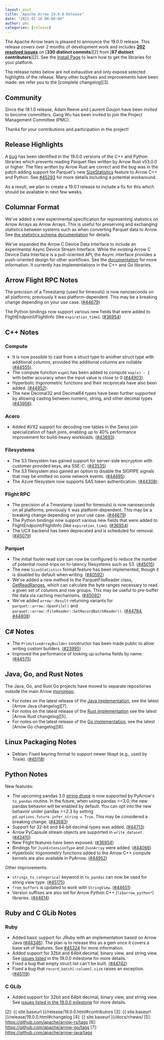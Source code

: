 ```yaml
---
layout: post
title: "Apache Arrow 19.0.0 Release"
date: "2025-01-16 00:00:00"
author: pmc
categories: [release]
---
```

<!--
{% comment %}
Licensed to the Apache Software Foundation (ASF) under one or more
contributor license agreements.  See the NOTICE file distributed with
this work for additional information regarding copyright ownership.
The ASF licenses this file to you under the Apache License, Version 2.0
(the "License"); you may not use this file except in compliance with
the License.  You may obtain a copy of the License at

http://www.apache.org/licenses/LICENSE-2.0

Unless required by applicable law or agreed to in writing, software
distributed under the License is distributed on an "AS IS" BASIS,
WITHOUT WARRANTIES OR CONDITIONS OF ANY KIND, either express or implied.
See the License for the specific language governing permissions and
limitations under the License.
{% endcomment %}
-->

The Apache Arrow team is pleased to announce the 19.0.0 release. This release
covers over 2 months of development work and includes [**202 resolved
issues**][1] on [**330 distinct commits**][2] from [**67 distinct
contributors**][2]. See the [Install Page](https://arrow.apache.org/install/) to
learn how to get the libraries for your platform.

The release notes below are not exhaustive and only expose selected highlights
of the release. Many other bugfixes and improvements have been made: we refer
you to the [complete changelog][3].

## Community

Since the 18.1.0 release, Adam Reeve and Laurent Goujon have been invited to
become committers. Gang Wu has been invited to join the Project Management
Committee (PMC).

Thanks for your contributions and participation in the project!

## Release Highlights

A [bug](https://github.com/apache/arrow/issues/45283) has been identified in the
19.0.0 versions of the C++ and Python libraries which prevents reading Parquet
files written by Arrow Rust v53.0.0 or higher. The files written by Arrow Rust
are correct and the bug was in the patch adding support for Parquet's new
[SizeStatistics](https://github.com/apache/parquet-format/pull/197) feature to
Arrow C++ and Python. See [#45293](https://github.com/apache/arrow/issues/45283)
for more details including a potential workaround.

As a result, we plan to create a 19.0.1 release to include a fix for this which
should be available in next few weeks.

## Columnar Format

We've added a new experimental specification for representing statistics on
Arrow Arrays as Arrow Arrays. This is useful for preserving and exchanging
statistics between systems such as when converting Parquet data to Arrow. See
[the statistics schema
documentation](https://arrow.apache.org/docs/format/StatisticsSchema.html) for
details.

We've expanded the Arrow C Device Data Interface to include an experimental
Async Device Stream Interface. While the existing Arrow C Device Data Interface
is a pull-oriented API, the Async interface provides a push-oriented design for
other workflows. See the
[documentation](https://arrow.apache.org/docs/format/CDeviceDataInterface.html#async-device-stream-interface)
for more information. It currently has implementations in the C++ and Go
libraries.

## Arrow Flight RPC Notes

The precision of a Timestamp (used for timeouts) is now nanoseconds on all
platforms; previously it was platform-dependent. This may be a breaking change
depending on your use case.
([#44679](https://github.com/apache/arrow/issues/44679))

The Python bindings now support various new fields that were added to
FlightEndpoint/FlightInfo (like `expiration_time`).
([#36954](https://github.com/apache/arrow/issues/36954))

## C++ Notes

### Compute

- It is now possible to cast from a struct type to another struct type with
additional columns, provided the additional columns are nullable
([#44555)](https://github.com/apache/arrow/issues/44555).
- The compute function `expm1` has been added to compute `exp(x) - 1` with better
accuracy when the input value is close to 0
([#44903](https://github.com/apache/arrow/issues/44903)).
- Hyperbolic trigonometric functions and their reciprocals have also been added.
([#44952](https://github.com/apache/arrow/issues/44952)).
- The new Decimal32 and Decimal64 types have been further supported by allowing
casting between numeric, string, and other decimal types
([#43956](https://github.com/apache/arrow/issues/43956)).

### Acero

- Added AVX2 support for decoding row tables in the Swiss join specialization of
hash joins, enabling up to 40% performance improvement for build-heavy
workloads. ([#43693](https://github.com/apache/arrow/issues/43693))

### Filesystems

- The S3 filesystem has gained support for server-side encryption with customer
provided keys, aka SSE-C.
([#43535](https://github.com/apache/arrow/issues/43535))
- The S3 filesystem also gained an option to disable the SIGPIPE signals that
may be emitted on some network events.
([#44695](https://github.com/apache/arrow/issues/44695))
- The Azure filesystem now supports SAS token authentication.
([#44308](https://github.com/apache/arrow/issues/44308)).

### Flight RPC

- The precision of a Timestamp (used for timeouts) is now nanoseconds on all
  platforms; previously it was platform-dependent. This may be a breaking change
depending on your use case.
  ([#44679](https://github.com/apache/arrow/issues/44679))
- The Python bindings now support various new fields that were added to
  FlightEndpoint/FlightInfo (like `expiration_time`).
  ([#36954](https://github.com/apache/arrow/issues/36954))
- The UCX backend has been deprecated and is scheduled for removal.
  ([#45079](https://github.com/apache/arrow/issues/45079))

### Parquet

- The initial footer read size can now be configured to reduce the number of
potential round-trips on hi-latency filesystems such as S3.
([#45015](https://github.com/apache/arrow/issues/45015))
- The new `SizeStatistics` format feature has been implemented, though it is
disabled by default when writing.
([#40592](https://github.com/apache/arrow/issues/40592))
- We've added a new method to the ParquetFileReader class,
[GetReadRanges](https://arrow.apache.org/docs/cpp/api/formats.html#_CPPv4N7parquet17ParquetFileReader13GetReadRangesERKNSt6vectorIiEERKNSt6vectorIiEE7int64_t7int64_t),
which can calculate the byte ranges necessary to read a given set of columns and
row groups. This may be useful to pre-buffer file data via caching mechanisms.
([#45092](https://github.com/apache/arrow/issues/45092))
- We've added `arrow::Result`-returning variants for
`parquet::arrow::OpenFile()` and
`parquet::arrow::FileReader::GetRecordBatchReader()`.
([#44784](https://github.com/apache/arrow/issues/44784),
[#44808](https://github.com/apache/arrow/issues/44808))

## C# Notes

- The `PrimitiveArrayBuilder` constructor has been made public to allow writing
  custom builders. ([#23995](https://github.com/apache/arrow/issues/23995))
- Improved the performance of looking up schema fields by name.
  ([#44575](https://github.com/apache/arrow/issues/44575))

## Java, Go, and Rust Notes

The Java, Go, and Rust Go projects have moved to separate repositories outside
the main Arrow [monorepo](https://github.com/apache/arrow).

- For notes on the latest release of the [Java
implementation](https://github.com/apache/arrow-java), see the latest [Arrow
Java changelog][7].
- For notes on the latest release of the [Rust
  implementation](https://github.com/apache/arrow-rs) see the latest [Arrow Rust
  changelog][5].
- For notes on the latest release of the [Go
implementation](https://github.com/apache/arrow-go), see the latest [Arrow Go
changelog][6].

## Linux Packaging Notes

- Debian: Fixed keyring format to support newer libapt (e.g., used by
  Trixie). ([#45118](https://github.com/apache/arrow/issues/45118))

## Python Notes

New features:

- The upcoming pandas 3.0 [string
  dtype](https://pandas.pydata.org/pdeps/0014-string-dtype.html) is now
  supported by PyArrow's `to_pandas` routine. In the future, when using pandas >=3.0,
  the new pandas behavior will be enabled by default. You can opt into
  the new behavior under pandas >=2.3 by setting `pd.options.future.infer_string
  = True`. This may be considered a breaking change.
  ([#43683](https://github.com/apache/arrow/issues/43683))
- Support for 32-bit and 64-bit decimal types was added.
  ([#44713](https://github.com/apache/arrow/issues/44713))
- Arrow PyCapsule stream objects are supported in `write_dataset`.
  ([#43410](https://github.com/apache/arrow/issues/43410))
- New Flight features have been exposed.
  ([#36954](https://github.com/apache/arrow/issues/36954))
- Bindings for `JsonExtensionType` and `JsonArray` were added.
  ([#44066](https://github.com/apache/arrow/issues/44066))
- Hyperbolic trigonometry functions added to the Arrow C++ compute kernels are
  also available in PyArrow.
  ([#44952](https://github.com/apache/arrow/issues/44952))

Other improvements:

- `strings_to_categorical` keyword in `to_pandas` can now be used for string
  view type. ([#45175](https://github.com/apache/arrow/issues/45175))
- `from_buffers` is updated to work with `StringView`.
  ([#44651](https://github.com/apache/arrow/issues/44651))
- Version suffixes are also set for Arrow Python C++ (`libarrow_python*`)
  libraries. ([#44614](https://github.com/apache/arrow/issues/44614))

## Ruby and C GLib Notes

### Ruby

- Added basic support for JRuby with an implementation based on Arrow Java
  ([#44346](https://github.com/apache/arrow/pull/44346)). The plan is to release
  this as a gem once it covers a base set of features. See
  [#45324](https://github.com/apache/arrow/issues/45324) for more information.
- Added support for 32bit and 64bit decimal, binary view, and string view. See
  [issues
  listed](https://github.com/apache/arrow/issues?q=is%3Aclosed%20milestone%3A19.0.0%20label%3A%22Component%3A%20GLib%22)
  in the 19.0.0 milestone for more details.
- Fixed a bug that empty struct list can't be built.
  ([#44742](https://github.com/apache/arrow/issues/44742))
- Fixed a bug that `record_batch[:column].size` raises an exception.
  ([#45119](https://github.com/apache/arrow/issues/45119))

### C GLib

- Added support for 32bit and 64bit decimal, binary view, and string view. See
  [issues listed in the 19.0.0
  milestone](https://github.com/apache/arrow/issues?q=is%3Aclosed%20milestone%3A19.0.0%20label%3A%22Component%3A%20GLib%22)
  for more details.

[1]: https://github.com/apache/arrow/milestone/66?closed=1
[2]: {{ site.baseurl }}/release/19.0.0.html#contributors
[3]: {{ site.baseurl }}/release/19.0.0.html#changelog
[4]: {{ site.baseurl }}/docs/r/news/
[5]: https://github.com/apache/arrow-rs/tags
[6]: https://github.com/apache/arrow-go/tags
[7]: https://github.com/apache/arrow-java/tags
